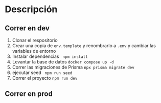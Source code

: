# Descripción

## Correr en dev

1. Clonar el respositorio
2. Crear una copia de `env.template` y renombrarlo a `.env` y cambiar las variables de entorno
3. Instalar dependencias ` npm install`
4. Levantar la base de datos `docker compose up -d`
5. Correr las migraciones de Prisma `npx prisma migrate dev`
6. ejecutar seed ` npm run seed`
7. Correr el proyecto `npm run dev`

## Correr en prod
